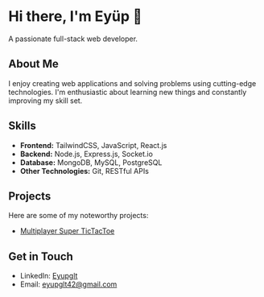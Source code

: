 # Hi there, I'm Eyüp 👋
A passionate full-stack web developer.

## About Me
I enjoy creating web applications and solving problems using cutting-edge technologies. I'm enthusiastic about learning new things and constantly improving my skill set.

## Skills
- **Frontend:** TailwindCSS, JavaScript, React.js
- **Backend:** Node.js, Express.js, Socket.io
- **Database:** MongoDB, MySQL, PostgreSQL
- **Other Technologies:** Git, RESTful APIs 

## Projects
Here are some of my noteworthy projects:
- [Multiplayer Super TicTacToe](https://github.com/Jupkobe/multiplayer-super-tictactoe)
<!-- - [Project 2 Name](Link)
- [Project 3 Name](Link) -->

## Get in Touch
- LinkedIn: [Eyupglt](https://www.linkedin.com/in/eyupglt/)
- Email: eyupglt42@gmail.com

